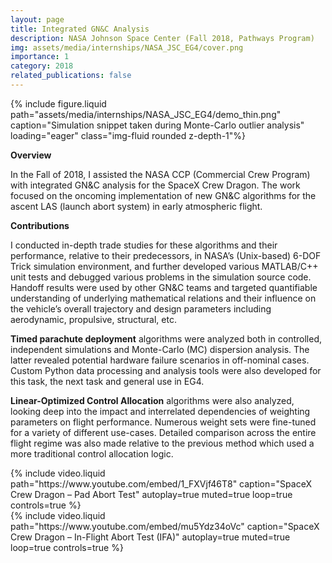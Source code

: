 ```yaml
---
layout: page
title: Integrated GN&C Analysis
description: NASA Johnson Space Center (Fall 2018, Pathways Program)
img: assets/media/internships/NASA_JSC_EG4/cover.png
importance: 1
category: 2018
related_publications: false
---
```


<div class="row">
    <div class="col-sm mt-3 mt-md-0">
        {% include figure.liquid 
            path="assets/media/internships/NASA_JSC_EG4/demo_thin.png"
            caption="Simulation snippet taken during Monte-Carlo outlier analysis"
            loading="eager" class="img-fluid rounded z-depth-1"%}
    </div>
</div>

**Overview**

In the Fall of 2018, I assisted the NASA CCP (Commercial Crew Program) with integrated GN&C analysis for the SpaceX Crew Dragon. The work focused on the oncoming implementation of new GN&C algorithms for the ascent LAS (launch abort system) in early atmospheric flight.

**Contributions**

I conducted in-depth trade studies for these algorithms and their performance, relative to their predecessors, in NASA’s (Unix-based) 6-DOF Trick simulation environment, and further developed various MATLAB/C++ unit tests and debugged various problems in the simulation source code. Handoff results were used by other GN&C teams and targeted quantifiable understanding of underlying mathematical relations and their influence on the vehicle’s overall trajectory and design parameters including aerodynamic, propulsive, structural, etc.

**Timed parachute deployment** algorithms were analyzed both in controlled, independent simulations and Monte-Carlo (MC) dispersion analysis. The latter revealed potential hardware failure scenarios in off-nominal cases. Custom Python data processing and analysis tools were also developed for this task, the next task and general use in EG4.

**Linear-Optimized Control Allocation** algorithms were also analyzed, looking deep into the impact and interrelated dependencies of weighting parameters on flight performance. Numerous weight sets were fine-tuned for a variety of different use-cases. Detailed comparison across the entire flight regime was also made relative to the previous method which used a more traditional control allocation logic.

<div class="row">
    <div class="col-sm mt-3 mt-md-0">
        {% include video.liquid
            path="https://www.youtube.com/embed/1_FXVjf46T8" 
            caption="SpaceX Crew Dragon – Pad Abort Test" 
            autoplay=true muted=true loop=true controls=true %}
    </div>
    <div class="col-sm mt-3 mt-md-0">
        {% include video.liquid 
            path="https://www.youtube.com/embed/mu5Ydz34oVc" 
            caption="SpaceX Crew Dragon – In-Flight Abort Test (IFA)" 
            autoplay=true muted=true loop=true controls=true %}
    </div>
</div>